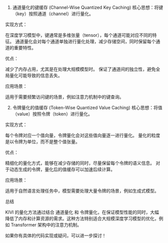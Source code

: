 1. 通道量化的键缓存 (Channel-Wise Quantized Key Caching)
核心思想：将键（key）按照通道（channel）进行量化。

实现方式：

在深度学习模型中，键通常是多维张量（tensor），每个通道可能对应不同的特征。
通道量化会对每个通道单独进行量化处理，减少存储空间，同时保留每个通道的重要特性。

优点：

减少了内存占用，尤其是在处理大规模模型时。
保证了通道间的独立性，避免全局量化可能导致的信息丢失。

应用场景：

适用于需要频繁访问键的场景，例如注意力机制中的键查询。

2. 令牌量化的值缓存 (Token-Wise Quantized Value Caching)
核心思想：将值（value）按照令牌（token）进行量化。

实现方式：

每个令牌对应一个值向量，令牌量化会对这些值向量逐一进行量化。
量化的粒度是以令牌为单位，而不是整个值张量。

优点：

精细化的量化方式，能够在减少存储的同时，尽量保留每个令牌的语义信息。
对于动态生成的令牌，量化后的值缓存可以加速后续计算。

应用场景：

适用于自然语言处理任务中，模型需要处理大量令牌的场景，例如生成式模型。

总结

KIVI 的量化方法通过结合 通道量化 和 令牌量化，在保证模型性能的同时，大幅降低了内存和计算资源的需求。这种方法特别适合大规模深度学习模型的优化，例如 Transformer 架构中的注意力机制。

如果你有具体的代码实现或疑问，可以进一步探讨！